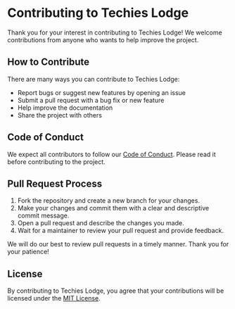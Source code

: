 # Contributing to Techies Lodge

Thank you for your interest in contributing to Techies Lodge! We welcome contributions from anyone who wants to help improve the project.

## How to Contribute

There are many ways you can contribute to Techies Lodge:

- Report bugs or suggest new features by opening an issue
- Submit a pull request with a bug fix or new feature
- Help improve the documentation
- Share the project with others

## Code of Conduct

We expect all contributors to follow our [Code of Conduct](CODE_OF_CONDUCT.md). Please read it before contributing to the project.

## Pull Request Process

1. Fork the repository and create a new branch for your changes.
2. Make your changes and commit them with a clear and descriptive commit message.
3. Open a pull request and describe the changes you made.
4. Wait for a maintainer to review your pull request and provide feedback.

We will do our best to review pull requests in a timely manner. Thank you for your patience!

## License

By contributing to Techies Lodge, you agree that your contributions will be licensed under the [MIT License](LICENSE).
